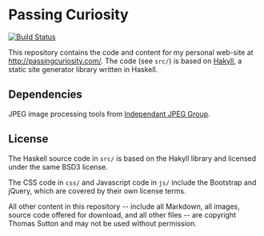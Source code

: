 Passing Curiosity
=================

[![Build Status](https://travis-ci.org/thsutton/passingcuriosity.com.svg?branch=master)](https://travis-ci.org/thsutton/passingcuriosity.com)

This repository contains the code and content for my personal web-site at
<http://passingcuriosity.com/>. The code (see `src/`) is based on
[Hakyll][hakyll], a static site generator library written in Haskell.

Dependencies
------------

JPEG image processing tools from [Independant JPEG Group][ijg].

License
-------

The Haskell source code in `src/` is based on the Hakyll library and licensed
under the same BSD3 license.

The CSS code in `css/` and Javascript code in `js/` include the Bootstrap and
jQuery, which are covered by their own license terms.

All other content in this repository -- include all Markdown, all images,
source code offered for download, and all other files -- are copyright Thomas
Sutton and may not be used without permission.

[hakyll]: http://jaspervdj.be/hakyll
[ijg]: http://www.ijg.org/
[jsmin]: https://github.com/douglascrockford/JSMin
